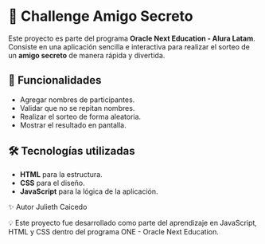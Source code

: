 # 🎁 Challenge Amigo Secreto

Este proyecto es parte del programa **Oracle Next Education - Alura Latam**.  
Consiste en una aplicación sencilla e interactiva para realizar el sorteo de un **amigo secreto** de manera rápida y divertida.

## 🚀 Funcionalidades
- Agregar nombres de participantes.
- Validar que no se repitan nombres.
- Realizar el sorteo de forma aleatoria.
- Mostrar el resultado en pantalla.

## 🛠️ Tecnologías utilizadas
- **HTML** para la estructura.
- **CSS** para el diseño.
- **JavaScript** para la lógica de la aplicación.

✨ Autor
Julieth Caicedo

💡 Este proyecto fue desarrollado como parte del aprendizaje en JavaScript, HTML y CSS dentro del programa ONE - Oracle Next Education.